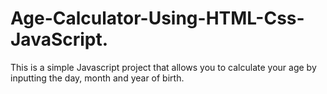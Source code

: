 # Age-Calculator-Using-HTML-Css-JavaScript.
This is a simple Javascript project that allows you to calculate your age by inputting the day, month and year of birth.
